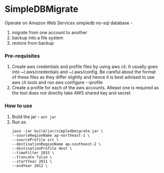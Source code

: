 # SimpleDBMigrate

Operate on Amazon Web Services simpledb no-sql database -
1. migrate from one account to another
2. backup into a file system
3. restore from backup

### Pre-requisites
1. Create aws credentials and profile files by using aws cli.
It usually goes into ~/.aws/credentials and ~/.aws/config. Be
careful about the format of these files as they differ slightly
and hence it is best advised to use aws cli tools and run
aws configure --profile <profile name>
2. Create a profile for each of the aws accounts. Atleast
one is required as the tool does not directly take AWS shared
key and secret.

### How to use
1) Build the jar - `ant jar`
2) Run as
    ``` shell
    java -jar build/jar/simpledbmigrate.jar \
    --sourceRegionName ap-northeast-1 \
    --sourceProfile src \
    --destinationRegionName ap-southeast-2 \
    --destinationProfile dest \
    --timeFilter 2015 \
    --truncate false \
    --startYear 2011 \
    --endYear 2012 \
    ```

